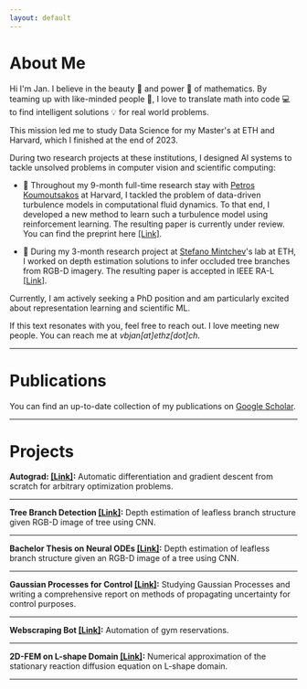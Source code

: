 ```yaml
---
layout: default
---
```

# About Me

Hi I'm Jan. I believe in the beauty 🌟 and power 💪 of mathematics. By teaming up with like-minded people 👥, I love to translate math into code 💻 to find intelligent solutions 💡 for real world problems.

This mission led me to study Data Science for my Master's at ETH and Harvard, which I finished at the end of 2023.

During two research projects at these institutions, I designed AI systems to tackle unsolved problems in computer vision and scientific computing:

- 🌊 Throughout my 9-month full-time research stay with [Petros Koumoutsakos](https://seas.harvard.edu/person/petros-koumoutsakos) at Harvard, I tackled the problem of data-driven turbulence models in computational fluid dynamics. To that end, I developed a new method to learn such a turbulence model using reinforcement learning. The resulting paper is currently under review. You can find the preprint here [[Link]](https://arxiv.org/abs/2402.00972).

- 🌳 During my 3-month research project at [Stefano Mintchev](https://usys.ethz.ch/personen/profil.MjczNjI4.TGlzdC8yODUyLDMyMDE5NzIyMg==.html)'s lab at ETH, I worked on depth estimation solutions to infer occluded tree branches from RGB-D imagery. The resulting paper is accepted in IEEE RA-L [[Link]](https://ieeexplore.ieee.org/document/10403997).

Currently, I am actively seeking a PhD position and am particularly excited about representation learning and scientific ML.

If this text resonates with you, feel free to reach out. I love meeting new people. You can reach me at
*vbjan[at]ethz[dot]ch*.

___
# Publications
You can find an up-to-date collection of my publications on [Google Scholar](https://scholar.google.de/citations?user=GTk71FcAAAAJ).

___

# Projects
**Autograd:  [[Link]](./projects/autograd.html):**
Automatic differentiation and gradient descent from scratch for arbitrary optimization problems.

___
**Tree Branch Detection [[Link]](./projects/treebranchdetec.html):**
Depth estimation of leafless branch structure given RGB-D image of tree using CNN.

___
**Bachelor Thesis on Neural ODEs [[Link]](./projects/neuralode.html):**
Depth estimation of leafless branch structure given an RGB-D image of a tree using CNN.

___
**Gaussian Processes for Control [[Link]](./projects/gp.html):**
Studying Gaussian Processes and writing a comprehensive report on methods of propagating uncertainty for control purposes.

___
**Webscraping Bot [[Link]](./projects/webscraping.html):**
Automation of gym reservations.

___
**2D-FEM on L-shape Domain [[Link]](./projects/2dfem.html):**
Numerical approximation of the stationary reaction diffusion equation on L-shape domain.

---
